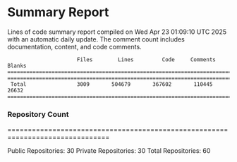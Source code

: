# Summary Report
Lines of code summary report compiled on Wed Apr 23 01:09:10 UTC 2025 with an automatic daily update. The comment count includes documentation, content, and code comments.
```
                      Files        Lines         Code     Comments       Blanks
===============================================================================
===============================================================================
 Total                3009       504679       367602       110445        26632
===============================================================================
```

### Repository Count
===============================================================================

Public Repositories: 30
Private Repositories: 30
Total Repositories: 60

